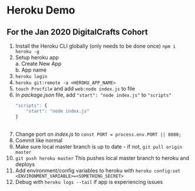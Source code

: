 # Heroku Demo
## For the Jan 2020 DigitalCrafts Cohort

1. Install the Heroku CLI globally (only needs to be done once) `npm i heroku -g`
2. Setup heroku app 
    <br />
    a. Create New App
    <br /> 
    b. App name
3. `heroku login`
4. `heroku git:remote -a <HEROKU_APP_NAME>`
5. `touch Procfile` and add ```web:node index.js``` to file
6. In *package.json* file, add ```"start": "node index.js"``` to ```"scripts"```
    <br />
    ```JavaScript
    "scripts": {
        "start": "node index.js"
    }
    ```
    <br />
7. Change port on *index.js* to `const PORT = process.env.PORT || 8080;`
8. Commit like normal
9. Make sure local master branch is up to date - if not, `git pull origin master`
10. `git push heroku master` This pushes local master branch to heroku and deploys
11. Add environment/config variables to heroku with `heroku config:set <ENVIRONMENT_VARIABLE>=<SOMETHING_SECRET>`
11. Debug with `heroku logs --tail` if app is experiencing issues